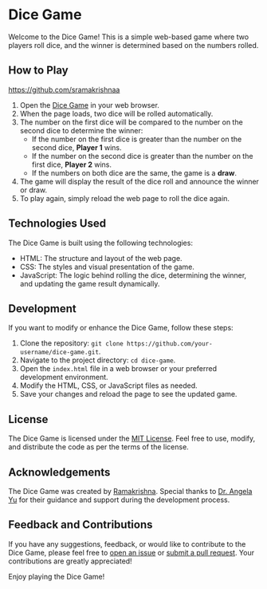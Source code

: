 # Dice Game

Welcome to the Dice Game! This is a simple web-based game where two players roll dice, and the winner is determined based on the numbers rolled.

## How to Play
https://github.com/sramakrishnaa
1. Open the [Dice Game](https://sramakrishnaa.github.io/Dice-Game/) in your web browser.
2. When the page loads, two dice will be rolled automatically.
3. The number on the first dice will be compared to the number on the second dice to determine the winner:
   - If the number on the first dice is greater than the number on the second dice, **Player 1** wins.
   - If the number on the second dice is greater than the number on the first dice, **Player 2** wins.
   - If the numbers on both dice are the same, the game is a **draw**.
4. The game will display the result of the dice roll and announce the winner or draw.
5. To play again, simply reload the web page to roll the dice again.

## Technologies Used

The Dice Game is built using the following technologies:

- HTML: The structure and layout of the web page.
- CSS: The styles and visual presentation of the game.
- JavaScript: The logic behind rolling the dice, determining the winner, and updating the game result dynamically.

## Development

If you want to modify or enhance the Dice Game, follow these steps:

1. Clone the repository: `git clone https://github.com/your-username/dice-game.git`.
2. Navigate to the project directory: `cd dice-game`.
3. Open the `index.html` file in a web browser or your preferred development environment.
4. Modify the HTML, CSS, or JavaScript files as needed.
5. Save your changes and reload the page to see the updated game.

## License

The Dice Game is licensed under the [MIT License](https://opensource.org/licenses/MIT). Feel free to use, modify, and distribute the code as per the terms of the license.

## Acknowledgements

The Dice Game was created by [Ramakrishna](https://github.com/sramakrishnaa). Special thanks to [Dr. Angela Yu](https://github.com/angelabauer) for their guidance and support during the development process.

## Feedback and Contributions

If you have any suggestions, feedback, or would like to contribute to the Dice Game, please feel free to [open an issue](https://github.com/sramakrishnaa/dice-game/issues) or [submit a pull request](https://github.com/sramakrishnaa/dice-game/pulls). Your contributions are greatly appreciated!

Enjoy playing the Dice Game!

